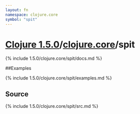 ```yaml
---
layout: fn
namespace: clojure.core
symbol: "spit"
---
```


# [Clojure 1.5.0](../../)/[clojure.core](../)/spit

{% include 1.5.0/clojure.core/spit/docs.md %}

##Examples

{% include 1.5.0/clojure.core/spit/examples.md %}
## Source
{% include 1.5.0/clojure.core/spit/src.md %}

